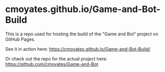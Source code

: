 # cmoyates.github.io/Game-and-Bot-Build

This is a repo used for hosting the build of the "Game and Bot" project on GitHub Pages.

See it in action here: https://cmoyates.github.io/Game-and-Bot-Build/

Or check out the repo for the actual project here: https://github.com/cmoyates/Game-and-Bot